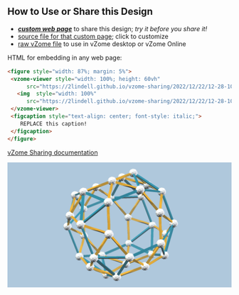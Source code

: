 
## How to Use or Share this Design

 - [***custom web page***][post] to share this design; *try it before you share it!*
 - [source file for that custom page][source]; click to customize
 - [raw vZome file][raw] to use in vZome desktop or vZome Online
 
 HTML for embedding in any web page:
 ```html
<figure style="width: 87%; margin: 5%">
  <vzome-viewer style="width: 100%; height: 60vh"
       src="https://2lindell.github.io/vzome-sharing/2022/12/22/12-28-10-Sadi-Slice/Sadi-Slice.vZome" >
    <img  style="width: 100%"
       src="https://2lindell.github.io/vzome-sharing/2022/12/22/12-28-10-Sadi-Slice/Sadi-Slice.png" >
  </vzome-viewer>
  <figcaption style="text-align: center; font-style: italic;">
     REPLACE this caption!
  </figcaption>
</figure>
 ```

[vZome Sharing documentation](https://vzome.github.io/vzome/sharing.html#how-it-works)

![Image](<Sadi-Slice.png>)


[post]: <https://2lindell.github.io/vzome-sharing/2022/12/22/Sadi-Slice-12-28-10.html>
[source]: <https://github.com/2lindell/vzome-sharing/edit/main/_posts/2022-12-22-Sadi-Slice-12-28-10.md>
[raw]: <https://raw.githubusercontent.com/2lindell/vzome-sharing/main/2022/12/22/12-28-10-Sadi-Slice/Sadi-Slice.vZome>
